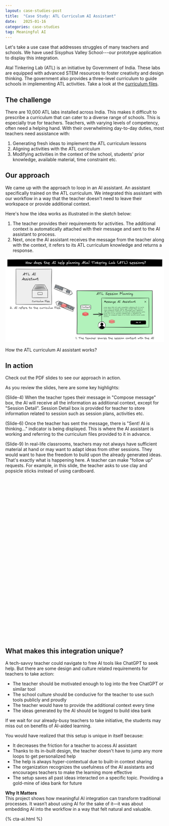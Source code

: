 ```yaml
---
layout: case-studies-post
title:  "Case Study: ATL Curriculum AI Assistant"
date:   2025-01-16
categories: case-studies
tag: Meaningful AI
---
```

Let's take a use case that addresses struggles of many teachers and schools. We have used Sisyphus Valley School---our prototype application to display this integration.

Atal Tinkering Lab (ATL) is an initiative by Government of India. These labs are equipped with advanced STEM resources to foster creativity and design thinking. The government also provides a three-level curriculum to guide schools in implementing ATL activities. Take a look at the [curriculum files](https://www.aim.gov.in/atl-tinkering-cirriculam.php).

## The challenge
There are 10,000 ATL labs installed across India. This makes it difficult to prescribe a curriculum that can cater to a diverse range of schools. This is especially true for teachers. Teachers, with varying levels of competency, often need a helping hand. With their overwhelming day-to-day duties, most teachers need assistance with:

1. Generating fresh ideas to implement the ATL curriculum lessons
2. Aligning activities with the ATL curriculum
3. Modifying activities in the context of the school, students' prior knowledge, available material, time constraint etc.

## Our approach
We came up with the approach to loop in an AI assistant. An assistant specifically trained on the ATL curriculum. We integrated this assistant with our workflow in a way that the teacher doesn't need to leave their workspace or provide additional context.

Here's how the idea works as illustrated in the sketch below:
1. The teacher provides their requirements for activities. The additional context is automatically attached with their message and sent to the AI assistant to process.
2. Next, once the AI assistant receives the message from the teacher along with the context, it refers to its ATL curriculum knowledge and returns a response.

<div class="image-container-caption">
  <img src="/assets/images/ATL_AI_Assistant_Flowchart.png" alt="ATL curriculum AI assistant workflow">
  <p>How the ATL curriculum AI assistant works?</p>
</div>

## In action
Check out the PDF slides to see our approach in action.

As you review the slides, here are some key highlights:

(Slide-4) When the teacher types their message in "Compose message" box, the AI will receive all the information as additional context, except for "Session Detail". Session Detail box is provided for teacher to store information related to session such as session plans, activities etc.

(Slide-6) Once the teacher has sent the message, there is "Sent! AI is thinking..." indicator is being displayed. This is where the AI assistant is working and referring to the curriculum files provided to it in advance.

(Slide-9) In real-life classrooms, teachers may not always have sufficient material at hand or may want to adapt ideas from other sessions. They would want to have the freedom to build upon the already generated ideas. That's exactly what is happening here. A teacher can make "follow up" requests. For example, in this slide, the teacher asks to use clay and popsicle sticks instead of using cardboard.


<div style="width: 100%; height: 0; padding-bottom: 100%; position: relative;">
  <object data="{{ site.url }}{{ site.baseurl }}/assets/pdfs/sisyphus_school_ATL_AI.pdf" type="application/pdf" style="position: absolute; width: 100%; height: 100%;"></object>
</div>

## What makes this integration unique?
A tech-savvy teacher could navigate to free AI tools like ChatGPT to seek help. But there are some design and culture related requirements for teachers to take action:
- The teacher should be motivated enough to log into the free ChatGPT or similar tool
- The school culture should be conducive for the teacher to use such tools publicly and proudly
- The teacher would have to provide the additional context every time
- The ideas generated by the AI should be logged to build idea bank

If we wait for our already-busy teachers to take initiative, the students may miss out on benefits of AI-aided learning.

You would have realized that this setup is unique in itself because:
- It decreases the friction for a teacher to access AI assistant
- Thanks to its in-built design, the teacher doesn't have to jump any more loops to get personalized help
- The help is always hyper-contextual due to built-in context sharing
- The organization recognizes the usefulness of the AI assistants and encourages teachers to make the learning more effective
- The setup saves all past ideas interacted on a specific topic. Providing a gold-mine of idea bank for future

**Why It Matters**  
This project shows how meaningful AI integration can transform traditional processes. It wasn’t about using AI for the sake of it—it was about embedding AI into the workflow in a way that felt natural and valuable.

{% cta-ai.html %}
